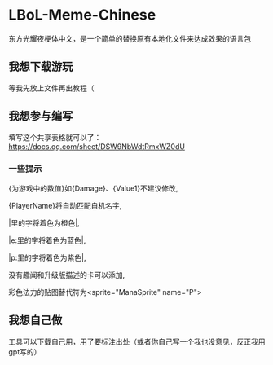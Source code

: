 # LBoL-Meme-Chinese
东方光耀夜梗体中文，是一个简单的替换原有本地化文件来达成效果的语言包

## 我想下载游玩
等我先放上文件再出教程（

## 我想参与编写
填写这个共享表格就可以了：https://docs.qq.com/sheet/DSW9NbWdtRmxWZ0dU
### 一些提示
{为游戏中的数值}如{Damage}、{Value1}不建议修改,

{PlayerName}将自动匹配自机名字,

|里的字将着色为橙色|,

|e:里的字将着色为蓝色|,

|p:里的字将着色为紫色|,

没有趣闻和升级版描述的卡可以添加,

彩色法力的贴图替代符为<sprite="ManaSprite" name="P">
## 我想自己做
工具可以下载自己用，用了要标注出处（或者你自己写一个我也没意见，反正我用gpt写的）
